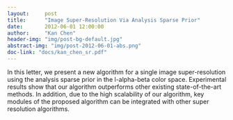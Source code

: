 ```yaml
---
layout:     post
title:      "Image Super-Resolution Via Analysis Sparse Prior"
date:       2012-06-01 12:00:00
author:     "Kan Chen"
header-img: "img/post-bg-default.jpg"
abstract-img: "img/post-2012-06-01-abs.png"
doc-link: "docs/kan_chen_sr.pdf"
---
```


<p>In this letter, we present a new algorithm for a single image super-resolution using the analysis sparse prior in the l-alpha-beta color space. Experimental results show that our algorithm outperforms other existing state-of-the-art methods. In addition, due to the high scalability of our algorithm, key modules of the proposed algorithm can be integrated with other super resolution
algorithms.</p>
